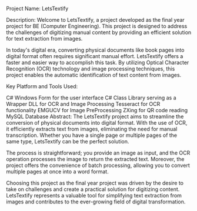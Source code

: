 Project Name: LetsTextify

Description:
Welcome to LetsTextify, a project developed as the final year project for BE (Computer Engineering). This project is designed to address the challenges of digitizing manual content by providing an efficient solution for text extraction from images.

In today's digital era, converting physical documents like book pages into digital format often requires significant manual effort. LetsTextify offers a faster and easier way to accomplish this task. By utilizing Optical Character Recognition (OCR) technology and image processing techniques, this project enables the automatic identification of text content from images.

Key Platform and Tools Used:

C# Windows Form for the user interface
C# Class Library serving as a Wrapper DLL for OCR and Image Processing
Tesseract for OCR functionality
EMGUCV for Image PreProcessing
ZXing for QR code reading
MySQL Database
Abstract:
The LetsTextify project aims to streamline the conversion of physical documents into digital format. With the use of OCR, it efficiently extracts text from images, eliminating the need for manual transcription. Whether you have a single page or multiple pages of the same type, LetsTextify can be the perfect solution.

The process is straightforward; you provide an image as input, and the OCR operation processes the image to return the extracted text. Moreover, the project offers the convenience of batch processing, allowing you to convert multiple pages at once into a word format.

Choosing this project as the final year project was driven by the desire to take on challenges and create a practical solution for digitizing content. LetsTextify represents a valuable tool for simplifying text extraction from images and contributes to the ever-growing field of digital transformation.

